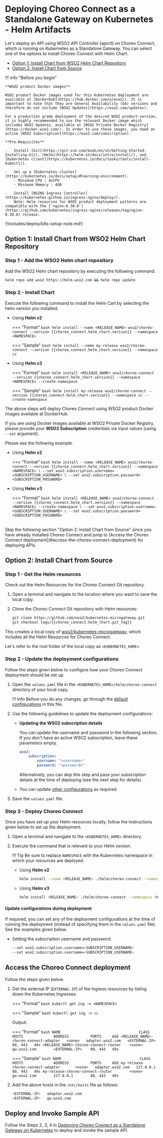 # Deploying Choreo Connect as a Standalone Gateway on Kubernetes - Helm Artifacts

Let's deploy an API using WSO2 API Controller (apictl) on Choreo Connect, which is running on Kubernetes as a Standalone Gateway. You can select one of the options to install Choreo Connect with Helm Chart.

- [Option 1: Install Chart from WSO2 Helm Chart Repository](#option-1-install-chart-from-wso2-helm-chart-repository)
- [Option 2: Install Chart from Source](#option-2-install-chart-from-source)

!!! info "Before you begin"

    **WSO2 product Docker images**

    WSO2 product Docker images used for this Kubernetes deployment are available at [DockerHub](https://hub.docker.com/u/wso2/). It is important to note that they are General Availability (GA) versions and therefore do not include [WSO2 Updates](https://wso2.com/updates).

    For a production grade deployment of the desired WSO2 product-version, it is highly recommended to use the relevant Docker image which includes WSO2 Updates, available at [WSO2 Private Docker Registry](https://docker.wso2.com/). In order to use these images, you need an active [WSO2 Subscription](https://wso2.com/subscription).

    **Pre-Requisites**
    
    -   Install [Git](https://git-scm.com/book/en/v2/Getting-Started-Installing-Git), [Helm](https://helm.sh/docs/intro/install/), and [Kubernetes client](https://kubernetes.io/docs/tasks/tools/install-kubectl/).
        
    -   Set up a [Kubernetes cluster](https://kubernetes.io/docs/setup/#learning-environment).
        - Minimum CPU : 4vCPU
        - Minimum Memory : 4GB
        
    -   Install [NGINX Ingress Controller](https://kubernetes.github.io/ingress-nginx/deploy/).    
        Note: Helm resources for WSO2 product deployment patterns are compatible with the [`nginx-0.30.0`](https://github.com/kubernetes/ingress-nginx/releases/tag/nginx-0.30.0) release.

    
{!includes/deploy/k8s-setup-note.md!}
    

## Option 1: Install Chart from WSO2 Helm Chart Repository

### Step 1 - Add the WSO2 Helm chart repository

Add the WSO2 Helm chart repository by executing the following command.

```bash
helm repo add wso2 https://helm.wso2.com && helm repo update
```

### Step 2 - Install Chart

Execute the following command to install the Helm Cart by selecting the helm version you installed.

-   Using **Helm v2**

    === "Format"
        ```bash
        helm install --name <RELEASE_NAME> wso2/choreo-connect --version {{choreo_connect.helm_chart.version}} --namespace <NAMESPACE>
        ```

    === "Sample"
        ```bash
        helm install --name my-release wso2/choreo-connect --version {{choreo_connect.helm_chart.version}} --namespace cc
        ```

-   Using **Helm v3**

    === "Format"
        ```bash
        helm install <RELEASE_NAME> wso2/choreo-connect --version {{choreo_connect.helm_chart.version}} --namespace <NAMESPACE> --create-namespace
        ```

    === "Sample"
        ```bash
        helm install my-release wso2/choreo-connect --version {{choreo_connect.helm_chart.version}} --namespace cc --create-namespace
        ```

The above steps will deploy Choreo Connect using WSO2 product Docker images available at DockerHub.

If you are using Docker images available at WSO2 Private Docker Registry, please provide your **WSO2 Subscription** credentials via input values (using `--set` argument).

Please see the following example.

-   Using **Helm v2**

    === "Format"
        ```bash
        helm install --name <RELEASE_NAME> wso2/choreo-connect --version {{choreo_connect.helm_chart.version}} --namespace <NAMESPACE> \
            --set wso2.subscription.username=<SUBSCRIPTION_USERNAME> \
            --set wso2.subscription.password=<SUBSCRIPTION_PASSWORD>
        ```

-   Using **Helm v3**

    === "Format"
        ```bash
        helm install <RELEASE_NAME> wso2/choreo-connect --version {{choreo_connect.helm_chart.version}} --namespace <NAMESPACE> --create-namespace \
            --set wso2.subscription.username=<SUBSCRIPTION_USERNAME> \
            --set wso2.subscription.password=<SUBSCRIPTION_PASSWORD>
        ```

<br/>
Skip the following section "Option 2: Install Chart from Source" since you have already installed Choreo Connect and jump to [Access the Choreo Connect deployment](#access-the-choreo-connect-deployment) for deploying APIs.

## Option 2: Install Chart from Source

### Step 1 - Get the Helm resources

Check out the Helm Resources for the Choreo Connect Git repository.

1.  Open a terminal and navigate to the location where you want to save the local copy.
2.  Clone the Choreo Connect Git repository with Helm resources:

    ```bash
    git clone https://github.com/wso2/kubernetes-microgateway.git
    git checkout tags/{{choreo_connect.helm_chart.git_tag}}
    ```

This creates a local copy of [wso2/kubernetes-microgateway](https://github.com/wso2/kubernetes-microgateway), which includes all the Helm Resources for Choreo Connect.

Let's refer to the root folder of the local copy as `<KUBERNETES_HOME>`.

### Step 2 - Update the deployment configurations

Follow the steps given below to configure how your Choreo Connect deployment should be set up.

1.  Open the `values.yaml` file in the `<KUBERNETES_HOME>/helm/choreo-connect` directory of your local copy.

    !!! Info
        Before you do any changes, go through the [default configurations](https://github.com/wso2/kubernetes-microgateway/tree/{{choreo_connect.helm_chart.git_tag}}/helm/choreo-connect) in this file.

2.  Use the following guidelines to update the deployment configurations:

    -   **Updating the WSO2 subscription details**

        You can update the username and password in the following section. If you don't have an active WSO2 subscription, leave these parameters empty.

        ```yaml
        wso2:
            subscription:
                username: "<username>"
                password: "<password>"
        ```

        Alternatively, you can skip this step and pass your subscription details at the time of deploying (see the next step for details).

    -   You can update [other configurations](https://github.com/wso2/kubernetes-microgateway/tree/{{choreo_connect.helm_chart.git_tag}}/helm/choreo-connect/README.md) as required.

3.  Save the `values.yaml` file.

### Step 3 - Deploy Choreo Connect

Once you have set up your Helm resources locally, follow the instructions given below to set up the deployment.

1.  Open a terminal and navigate to the `<KUBERNETES_HOME>` directory.
2.  Execute the command that is relevant to your Helm version.

    !!! Tip
        Be sure to replace `NAMESPACE` with the Kubernetes namespace in which your resources are deployed.

    -   Using **Helm v2**

        ```bash
        helm install --name <RELEASE_NAME> ./helm/choreo-connect --namespace <NAMESPACE>
        ```

    -   Using **Helm v3**

        ```bash
        helm install <RELEASE_NAME> ./helm/choreo-connect --namespace <NAMESPACE> --create-namespace
        ```

#### Update configurations during deployment

If required, you can set any of the deployment configurations at the time of running the deployment (instead of
specifying them in the `values.yaml` file). See the examples given below.

-   Setting the subscription username and password.

    ```bash
    --set wso2.subscription.username=<SUBSCRIPTION_USERNAME>
    --set wso2.subscription.username=<SUBSCRIPTION_USERNAME>
    ```

## Access the Choreo Connect deployment

Follow the steps given below.

1.  Get the external IP (`EXTERNAL-IP`) of the Ingress resources by listing down the Kubernetes Ingresses.

    === "Format"
        ```bash
        kubectl get ing -n <NAMESPACE>
        ```

    === "Sample"
        ```bash
        kubectl get ing -n cc
        ```

    Output:

    === "Format"
        ```bash
        NAME                                    CLASS    HOSTS              ADDRESS          PORTS     AGE
        <RELEASE_NAME>-choreo-connect-adapter   <none>   adapter.wso2.com   <EXTERNAL-IP>    80, 443   49s
        <RELEASE_NAME>-choreo-connect-router    <none>   gw.wso2.com        <EXTERNAL-IP>    80, 443   49s
        ```

    === "Sample"
        ```bash
        NAME                                    CLASS    HOSTS              ADDRESS          PORTS     AGE
        my-release-choreo-connect-adapter       <none>   adapter.wso2.com   127.0.0.1        80, 443   49s
        my-release-choreo-connect-router        <none>   gw.wso2.com        127.0.0.1        80, 443   49s
        ```

2.  Add the above hosts in the `/etc/hosts` file as follows:

    ```bash
    <EXTERNAL-IP>   adapter.wso2.com
    <EXTERNAL-IP>   gw.wso2.com
    ```

## Deploy and Invoke Sample API

Follow the Steps 2, 3, 4 in [Deploying Choreo Connect as a Standalone Gateway on Kubernetes](https://apim.docs.wso2.com/en/latest/deploy-and-publish/deploy-on-gateway/choreo-connect/getting-started/deploy/cc-as-a-standalone-gateway-on-kubernetes/#step-2-initialize-an-api-project)
to deploy and invoke the sample API.
